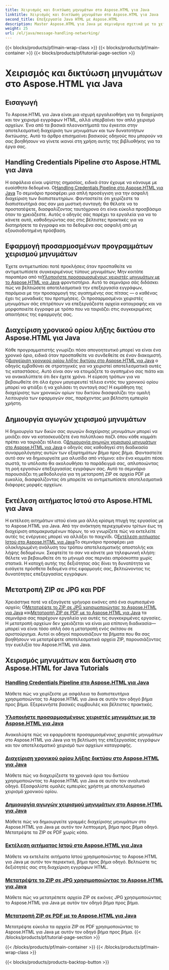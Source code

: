 ```yaml
---
title: Χειρισμός και δικτύωση μηνυμάτων στο Aspose.HTML για Java
linktitle: Χειρισμός και δικτύωση μηνυμάτων στο Aspose.HTML για Java
second_title: Επεξεργασία Java HTML με Aspose.HTML
description: Master Aspose.HTML για Java με σεμινάρια σχετικά με το χειρισμό μηνυμάτων, τη δικτύωση και άλλα. Βελτιώστε τις δεξιότητές σας στην επεξεργασία εγγράφων.
weight: 25
url: /el/java/message-handling-networking/
---
```


{{< blocks/products/pf/main-wrap-class >}}
{{< blocks/products/pf/main-container >}}
{{< blocks/products/pf/tutorial-page-section >}}

# Χειρισμός και δικτύωση μηνυμάτων στο Aspose.HTML για Java

## Εισαγωγή

Το Aspose.HTML για Java είναι μια ισχυρή εργαλειοθήκη για τη διαχείριση και τον χειρισμό εγγράφων HTML, αλλά υπερβαίνει τον απλό χειρισμό αρχείων. Ένα από τα βασικά πλεονεκτήματά του έγκειται στην αποτελεσματική διαχείριση των μηνυμάτων και των δυνατοτήτων δικτύωσης. Αυτό το άρθρο επισημαίνει βασικούς οδηγούς που μπορούν να σας βοηθήσουν να γίνετε ικανοί στη χρήση αυτής της βιβλιοθήκης για τα έργα σας.

## Handling Credentials Pipeline στο Aspose.HTML για Java
 Η ασφάλεια είναι υψίστης σημασίας, ειδικά όταν έχουμε να κάνουμε με ευαίσθητα δεδομένα. Ο[Handling Credentials Pipeline στο Aspose.HTML για Java](./credentials-pipeline/) Το σεμινάριο προσφέρει μια απλή προσέγγιση για την ασφαλή διαχείριση των διαπιστευτηρίων. Φανταστείτε ότι χειρίζεστε τα διαπιστευτήριά σας σαν μια μυστική συνταγή: θα θέλατε να το προστατέψετε, διασφαλίζοντας ταυτόχρονα ότι είναι εύκολα προσβάσιμο όταν το χρειάζεστε. Αυτός ο οδηγός σάς παρέχει τα εργαλεία για να το κάνετε αυτό, καθοδηγώντας σας στις βέλτιστες πρακτικές για να διατηρήσετε τα έγγραφα και τα δεδομένα σας ασφαλή από μη εξουσιοδοτημένη πρόσβαση.

## Εφαρμογή προσαρμοσμένων προγραμμάτων χειρισμού μηνυμάτων
 Έχετε αντιμετωπίσει ποτέ προκλήσεις όταν προσπαθείτε να αντιμετωπίσετε συγκεκριμένους τύπους μηνυμάτων; Μην κοιτάτε παραπέρα από το[Υλοποιήστε προσαρμοσμένους χειριστές μηνυμάτων με το Aspose.HTML για Java](./custom-message-handler/) φροντιστήριο. Αυτό το σεμινάριο σάς διδάσκει πώς να βελτιώσετε αποτελεσματικά την επεξεργασία εγγράφων, παρόμοια με την προσαρμογή της αγαπημένης σας πίτσας — ο καθένας έχει τις μοναδικές του προτιμήσεις. Οι προσαρμοσμένοι χειριστές μηνυμάτων σάς επιτρέπουν να επεξεργάζεστε αρχεία καταγραφής και να μορφοποιείτε έγγραφα με τρόπο που να ταιριάζει στις συγκεκριμένες απαιτήσεις της εφαρμογής σας. 

## Διαχείριση χρονικού ορίου λήξης δικτύου στο Aspose.HTML για Java
 Κάθε προγραμματιστής γνωρίζει πόσο απογοητευτικό μπορεί να είναι ένα χρονικό όριο, ειδικά όταν προσπαθείτε να συνδεθείτε σε έναν διακομιστή. Ο[Διαχείριση χρονικού ορίου λήξης δικτύου στο Aspose.HTML για Java](./network-timeout/) ο οδηγός εμβαθύνει σε στρατηγικές για να χειριστεί αποτελεσματικά αυτές τις καταστάσεις. Αυτό είναι σαν να ετοιμάζετε το αγαπημένο σας πιάτο και να ανακαλύπτετε ότι δεν έχετε χρόνο. Η εύρεση τρόπων για να βεβαιωθείτε ότι όλα έχουν μαγειρευτεί τέλεια εντός του χρονικού ορίου μπορεί να φτιάξει ή να χαλάσει τη συνταγή σας! Η εκμάθηση της διαχείρισης των χρονικών ορίων του δικτύου διασφαλίζει την ομαλή λειτουργία των εφαρμογών σας, παρέχοντας μια βέλτιστη εμπειρία χρήστη.

## Δημιουργία αγωγών χειρισμού μηνυμάτων
Η δημιουργία των δικών σας αγωγών διαχείρισης μηνυμάτων μπορεί να μοιάζει σαν να κατασκευάζετε ένα πολύπλοκο παζλ όπου κάθε κομμάτι πρέπει να ταιριάζει τέλεια. Ο[Δημιουργία αγωγών χειρισμού μηνυμάτων στο Aspose.HTML για Java](./message-handler-pipeline/) ο οδηγός σας καθοδηγεί στη διαδικασία συναρμολόγησης αυτών των εξαρτημάτων βήμα προς βήμα. Φανταστείτε αυτό σαν να δημιουργείτε μια αλυσίδα από ντόμινο: εάν ένα κομμάτι πέσει σωστά, το υπόλοιπο θα ακολουθήσει το παράδειγμά σας, απλοποιώντας τη ροή εργασιών επεξεργασίας εγγράφων σας. Αυτό το σεμινάριο παρουσιάζει τη μεθοδολογία για τη μετατροπή ZIP σε αρχεία PDF με ευκολία, διασφαλίζοντας ότι μπορείτε να αντιμετωπίσετε αποτελεσματικά διάφορες μορφές αρχείων.

## Εκτέλεση αιτήματος Ιστού στο Aspose.HTML για Java
 Η εκτέλεση αιτημάτων ιστού είναι μια άλλη κρίσιμη πτυχή της εργασίας με το Aspose.HTML για Java. Από την ανάκτηση περιεχομένου τρίτων έως τη διαχείριση απομακρυσμένων πόρων, το να γνωρίζετε πώς να εκτελείτε αυτές τις ενέργειες μπορεί να αλλάξει το παιχνίδι. Ο[Εκτέλεση αιτήματος Ιστού στο Aspose.HTML για Java](./web-request-execution/)Το σεμινάριο προσφέρει μια ολοκληρωμένη ανάλυση του τρόπου αποτελεσματικής αποστολής και λήψης δεδομένων. Σκεφτείτε το σαν να κάνετε μια τηλεφωνική κλήση: θέλετε να βεβαιωθείτε ότι το μήνυμά σας περνάει απρόσκοπτα χωρίς στατικά. Η κατοχή αυτής της δεξιότητας σάς δίνει τη δυνατότητα να εισάγετε πρόσθετα δεδομένα στις εφαρμογές σας, βελτιώνοντας τις δυνατότητες επεξεργασίας εγγράφων.

## Μετατροπή ZIP σε JPG και PDF
 Χρειάστηκε ποτέ να εξαγάγετε γρήγορα εικόνες από ένα συμπιεσμένο αρχείο; Ο[Μετατρέψτε το ZIP σε JPG χρησιμοποιώντας το Aspose.HTML για Java](./zip-to-jpg/) και[Μετατροπή ZIP σε PDF με το Aspose.HTML για Java](./zip-to-pdf/) τα σεμινάρια σας παρέχουν εργαλεία για αυτές τις συγκεκριμένες εργασίες. Η μετατροπή αρχείων δεν χρειάζεται να είναι μια επίπονη διαδικασία—μπορεί να είναι τόσο απλή όσο η μετατροπή ενός σκίτσου σε αριστούργημα. Αυτοί οι οδηγοί παρουσιάζουν τα βήματα που θα σας βοηθήσουν να μετατρέψετε αποτελεσματικά αρχεία ZIP, παρουσιάζοντας την ευελιξία του Aspose.HTML για Java.

## Χειρισμός μηνυμάτων και δικτύωση στο Aspose.HTML for Java Tutorials
### [Handling Credentials Pipeline στο Aspose.HTML για Java](./credentials-pipeline/)
Μάθετε πώς να χειρίζεστε με ασφάλεια τα διαπιστευτήρια χρησιμοποιώντας το Aspose.HTML για Java σε αυτόν τον οδηγό βήμα προς βήμα. Εξερευνήστε βασικές συμβουλές και βέλτιστες πρακτικές.
### [Υλοποιήστε προσαρμοσμένους χειριστές μηνυμάτων με το Aspose.HTML για Java](./custom-message-handler/)
Ανακαλύψτε πώς να εφαρμόσετε προσαρμοσμένους χειριστές μηνυμάτων στο Aspose.HTML για Java για τη βελτίωση της επεξεργασίας εγγράφων και τον αποτελεσματικό χειρισμό των αρχείων καταγραφής.
### [Διαχείριση χρονικού ορίου λήξης δικτύου στο Aspose.HTML για Java](./network-timeout/)
Μάθετε πώς να διαχειρίζεστε τα χρονικά όρια του δικτύου χρησιμοποιώντας το Aspose.HTML για Java σε αυτόν τον αναλυτικό οδηγό. Εξασφαλίστε ομαλές εμπειρίες χρήστη με αποτελεσματικό χειρισμό χρονικού ορίου.
### [Δημιουργία αγωγών χειρισμού μηνυμάτων στο Aspose.HTML για Java](./message-handler-pipeline/)
Μάθετε πώς να δημιουργείτε γραμμές διαχείρισης μηνυμάτων στο Aspose.HTML για Java με αυτόν τον λεπτομερή, βήμα προς βήμα οδηγό. Μετατρέψτε τα ZIP σε PDF χωρίς κόπο.
### [Εκτέλεση αιτήματος Ιστού στο Aspose.HTML για Java](./web-request-execution/)
Μάθετε να εκτελείτε αιτήματα Ιστού χρησιμοποιώντας το Aspose.HTML για Java με αυτόν τον περιεκτικό, βήμα προς βήμα οδηγό. Βελτιώστε τις δεξιότητές σας στη διαχείριση εγγράφων HTML.
### [Μετατρέψτε το ZIP σε JPG χρησιμοποιώντας το Aspose.HTML για Java](./zip-to-jpg/)
Μάθετε πώς να μετατρέπετε αρχεία ZIP σε εικόνες JPG χρησιμοποιώντας το Aspose.HTML για Java με αυτόν τον οδηγό βήμα προς βήμα.
### [Μετατροπή ZIP σε PDF με το Aspose.HTML για Java](./zip-to-pdf/)
Μετατρέψτε εύκολα τα αρχεία ZIP σε PDF χρησιμοποιώντας το Aspose.HTML για Java με αυτόν τον οδηγό βήμα προς βήμα.
{{< /blocks/products/pf/tutorial-page-section >}}

{{< /blocks/products/pf/main-container >}}
{{< /blocks/products/pf/main-wrap-class >}}

{{< blocks/products/products-backtop-button >}}
